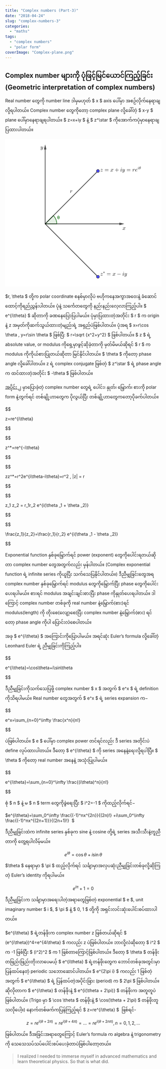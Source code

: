 ```yaml
---
title: "Complex numbers (Part-3)"
date: "2018-04-24"
slug: "complex-numbers-3"
categories:
  - "maths"
tags:
  - "complex numbers"
  - "polar form"
coverImage: "Complex-plane.png"
---
```


## Complex number များကို ပုံဖြင့်မြင်ယောင်ကြည့်ခြင်း (Geometric interpretation of complex numbers)

Real number တွေကို number line ဒါမှမဟုတ် $ x $ axis ပေါ်မှာ အစဉ်လိုက်နေရာချလို့ရပါတယ်။ Complex number တွေကိုတော့ complex plane လို့ခေါ်တဲ့ $ x-y $ plane ပေါ်မှာနေရာချရပါတယ်။ $ z=x+iy $ နဲ့ $ z^\star $ ကိုအောက်ကပုံမှာနေရာချပြထားပါတယ်။

![](images/Complex-plane.png)

$r, \theta $ တို့က polar coordinate စနစ်မှာလိုပဲ ဗဟိုကနေအကွာအဝေးနဲ့ ခံဆောင်ထောင့်ကိုရည်ညွှန်းပါတယ်။ ပုံနဲ့ သ​င်္ကေတတွေကို နည်းနည်းလေ့လာကြည့်ပါ။ $ e^{i\theta} $ ဆိုတာကို ခဏနေပြောပြပါမယ်။ ပုံမှာပြထားတဲ့အတိုင်း $ r $ က origin နဲ့ z အမှတ်ကိုဆက်သွယ်ထားတဲ့မျည်းရဲ့ အရှည်ပဲဖြစ်ပါတယ်။ ပုံအရ $ x=r\cos \theta , y=r\sin \theta $ ဖြစ်ပြီ: $ r=\sqrt {x^2+y^2} $ ဖြစ်ပါတယ်။ $ z $ ရဲ့ absolute value, or modulus ကိုရှေ့မှာဖွင့်ဆိုခဲ့တာကို မှတ်မိမယ်ဆိုရင် $ r $ က modulus ကိုကိုယ်စားပြုတယ်ဆိုတာ မြင်နိုင်ပါတယ်။ $ \theta $ ကိုတော့ phase angle လို့ခေါ်ပါတယ်။ z ရဲ့ complex conjugate ဖြစ်တဲ့ $ z^\star $ ရဲ့ phase angle က ထင်ထားတဲ့အတိုင်း $ -\theta $ ဖြစ်ပါတယ်။

[အပိုင်း ၂](http://theinlinaung.com/complex-numbers-2/) မှာပြောခဲ့တဲ့ complex number တွေရဲ့ ပေါင်း၊ နှုတ်၊ မြှောက်၊ စားကို polar form နဲ့တွက်ရင် တစ်ချို့ဟာတွေက ပိုလွယ်ပြီး တစ်ချို့ဟာတွေကတော့ပိုခက်ပါတယ်။

$$

z=re^{i\theta}


$$

$$

z^*=re^{-i\theta}


$$

$$

zz^*=r^2e^{i\theta-i\theta}=r^2 , |z| = r


$$

$$

z_1 z_2 = r_1r_2 e^{i(\theta _1 + \theta _2)}


$$

$$

\frac{z_1}{z_2}=\frac{r_1}{r_2} e^{i(\theta _1 - \theta _2)}


$$

Exponential function နှစ်ခုမြှောက်ရင် power (exponent) တွေကိုပေါင်းရတယ်ဆိုတာ complex number တွေအတွက်လည်း မှန်ပါတယ်။ (Complex exponential function ရဲ့ infinite series ကိုယူပြီး သက်သေပြနိုင်ပါတယ်။) ဒီညီမျှခြင်းတွေအရ complex number နှစ်ခုမြှောက်ရင် modulus တွေကိုမြှောက်ပြီး phase တွေကိုပေါင်းပေးရပါမယ်။ စားရင် modulus အချင်းချင်းစားပြီး phase ကိုနှုတ်ပေးရပါတယ်။ ဒါကြောင့် complex number တစ်ခုကို real number နဲ့မြှောက်(စား)ရင် modulus(length) ကို တိုးစေ(လျော့စေ)ပြီး complex number နဲ့မြှောက်(စား) ရင်တော့ phase angle ကိုပါ ပြောင်းလဲစေပါတယ်။

အခု $ e^{i\theta} $ အကြောင်းကိုပြောပါမယ်။ အရင်ဆုံး Euler’s formula လို့ခေါ်တဲ့ Leonhard Euler ရဲ့ ညီမျှခြင်းကိုကြည့်ပါ။

$$

e^{i\theta}=\cos\theta+i\sin\theta


$$

ဒီညီမျှခြင်းကိုသက်သေပြဖို့ complex number $ x $ အတွက် $ e^x $ ရဲ့ definition ကိုသိရပါမယ်။ Real number တွေအတွက် $ e^x $ ရဲ့ series expansion က−

$$

e^x=\sum_{n=0}^\infty \frac{x^n}{n!}


$$

ပဲဖြစ်ပါတယ်။ $ e $ ပေါ်မှာ complex power တင်ရင်လည်း ဒီ series အတိုင်းပဲ define လုပ်ထားပါတယ်။ ဒီတော့ $ e^{i\theta} $ ကို series အနေနဲ့ရေးလို့ရပါပြီ။ $ \theta $ ကိုတော့ real number အနေနဲ့ အသုံးပြုပါမယ်။

$$

e^{i\theta}=\sum_{n=0}^\infty \frac{(i\theta)^n}{n!}


$$

စုံ $ n $ နဲ့ မ $ n $ term တွေကိုခွဲရေးပြီး $ i^2=-1 $ ကိုထည့်လိုက်ရင်−

$e^{i\theta}=\sum_0^\infty \frac{(-1)^nx^{2n}}{(2n)!} +i\sum_0^\infty \frac{(-1)^nx^{(2n+1)}}{(2n+1)!}  $

ဒီညီမျှခြင်းထဲက infinite series နှစ်ခုက sine နဲ့ cosine တို့ရဲ့ series အသီးသီးနဲ့တူညီတာကို တွေ့ရပါလိမ့်မယ်။

$$
 e^{i\theta}=\cos \theta+i \sin \theta
$$

$\theta $ နေရာမှာ $ \pi $ ထည့်လိုက်ရင် သင်္ချာမှာအလှပဆုံးညီမျှခြင်းတစ်ခုလို့ဆိုကြတဲ့ Euler’s identity ကိုရပါမယ်။

$$
e^{i\pi}+1=0
$$

ဒီညီမျှခြင်းက သင်္ချာမှာအရေးပါတဲ့အရာတွေဖြစ်တဲ့ exponential $ e $, unit imaginary number $ i $, $ \pi $ နဲ့ $ 0, 1 $ တို့ကို အရှင်းလင်းဆုံးပေါင်းစပ်ထားပါတယ်။

$e^{i\theta} $ ရဲ့တန်ဖိုးက complex number z ဖြစ်တယ်ဆိုရင် $ (e^{i\theta})^4=e^{4i\theta} $ ကလည်း z ပဲဖြစ်ပါတယ်။ ဘာလို့လဲဆိုတော့ $ i^2 $ က -1 ဖြစ်ပြီး $ (i^2)^2 $ က 1 ဖြစ်တာကြောင့်ဖြစ်ပါတယ်။ ဒီတော့ $ \theta $ တန်ဖိုးတဖြည်းဖြည်းတိုးလာပေမယ့် $ e^{i\theta} $ ရဲ့တန်ဖိုးတွေက ဘောင်တစ်ခုအတွင်းမှာ ပြန်ထပ်နေတဲ့ periodic သဘောဆောင်ပါတယ်။ $ e^{2\pi i} $ ကလည်း 1 ဖြစ်တဲ့အတွက် $ e^{i\theta} $ ရဲ့ ပြန်ထပ်တဲ့အပိုင်းခြား (period) က $ 2\pi $ ဖြစ်ပါတယ်။ ဆိုလိုတာက $ e^{i\theta} $ တန်ဖိုးနဲ့ $ e^{i(\theta + 2\pi)} $ တန်ဖိုးက အတူတူပဲဖြစ်ပါတယ်။ (Trigo မှာ $ \cos \theta $ တန်ဖိုးနဲ့ $ \cos(\theta + 2\pi) $ တန်ဖိုးတူသလိုပေါ့။) နောက်တစ်ဖက်ကပြန်ကြည့်ရင် $ z=re^{i\theta} $  ဖြစ်ရင်-

$$
z=re^{i(\theta + 2\pi)}=re^{i(\theta + 4\pi)}=\ldots =re^{i(\theta+2n\pi)}, n=0,1,2,\ldots
$$

ဖြစ်ပါတယ်။ ဒီအခြင်းအရာတွေကြောင့် Euler’s formula က algebra နဲ့ trigonometry ကို သေသေသပ်သပ်ပေါင်းစပ်ပေးခဲ့တာပဲဖြစ်ပါတော့တယ်။

<Blockquote author="Michio Kaku">
I realized I needed to immerse myself in advanced mathematics and learn theoretical physics. So that is what did.
</Blockquote>
